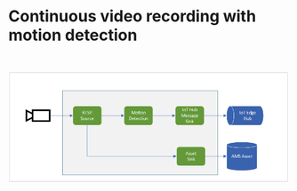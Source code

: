 # Continuous video recording with motion detection

<br>
<p align="center">
  <img src="./topology.png" title="Continuous video recording and motion detection"/>
</p>
<br>
